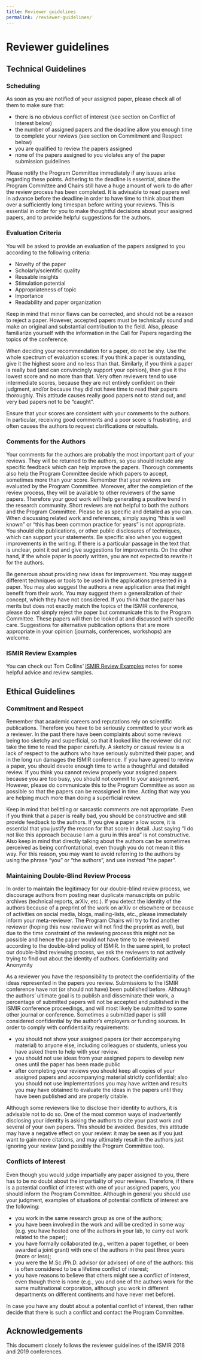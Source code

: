 ```yaml
---
title: Reviewer guidelines
permalink: /reviewer-guidelines/
---
```


# Reviewer guidelines

## Technical Guidelines

### Scheduling

As soon as you are notified of your assigned paper, please check all of them to make sure that:

- there is no obvious conflict of interest (see section on Conflict of Interest below)
- the number of assigned papers and the deadline allow you enough time to complete your reviews (see section on Commitment and Respect below)
- you are qualified to review the papers assigned
- none of the papers assigned to you violates any of the paper submission guidelines

Please notify the Program Committee immediately if any issues arise regarding these points. Adhering to the deadline is essential, since the Program Committee and Chairs still have a huge amount of work to do after the review process has been completed. It is advisable to read papers well in advance before the deadline in order to have time to think about them over a sufficiently long timespan before writing your reviews. This is essential in order for you to make thoughtful decisions about your assigned papers, and to provide helpful suggestions for the authors.

### Evaluation Criteria

You will be asked to provide an evaluation of the papers assigned to you according to the following criteria:

- Novelty of the paper
- Scholarly/scientific quality
- Reusable insights
- Stimulation potential
- Appropriateness of topic
- Importance
- Readability and paper organization

Keep in mind that minor flaws can be corrected, and should not be a reason to reject a paper. However, accepted papers must be technically sound and make an original and substantial contribution to the field. Also, please familiarize yourself with the information in the Call for Papers regarding the topics of the conference.

When deciding your recommendation for a paper, do not be shy. Use the whole spectrum of evaluation scores: if you think a paper is outstanding, give it the highest score and no less than that. Similarly, if you think a paper is really bad (and can convincingly support your opinion), then give it the lowest score and no more than that. Very often reviewers tend to use intermediate scores, because they are not entirely confident on their judgment, and/or because they did not have time to read their papers thoroughly. This attitude causes really good papers not to stand out, and very bad papers not to be “caught”.

Ensure that your scores are consistent with your comments to the authors. In particular, receiving good comments and a poor score is frustrating, and often causes the authors to request clarifications or rebuttals.

### Comments for the Authors

Your comments for the authors are probably the most important part of your reviews. They will be returned to the authors, so you should include any specific feedback which can help improve the papers. Thorough comments also help the Program Committee decide which papers to accept, sometimes more than your score. Remember that your reviews are evaluated by the Program Committee. Moreover, after the completion of the review process, they will be available to other reviewers of the same papers. Therefore your good work will help generating a positive trend in the research community. Short reviews are not helpful to both the authors and the Program Committee. Please be as specific and detailed as you can. When discussing related work and references, simply saying “this is well known” or “this has been common practice for years” is not appropriate. You should cite publications, or other public disclosures of techniques, which can support your statements. Be specific also when you suggest improvements in the writing. If there is a particular passage in the text that is unclear, point it out and give suggestions for improvements. On the other hand, if the whole paper is poorly written, you are not expected to rewrite it for the authors.

Be generous about providing new ideas for improvement. You may suggest different techniques or tools to be used in the applications presented in a paper. You may also suggest the authors a new application area that might benefit from their work. You may suggest them a generalization of their concept, which they have not considered. If you think that the paper has merits but does not exactly match the topics of the ISMIR conference, please do not simply reject the paper but communicate this to the Program Committee. These papers will then be looked at and discussed with specific care. Suggestions for alternative publication options that are more appropriate in your opinion (journals, conferences, workshops) are welcome.

### ISMIR Review Examples

You can check out Tom Collins’ [ISMIR Review Examples](http://tomcollinsresearch.net/pdf/ismirReviewExamples.pdf) notes for some helpful advice and review samples.


## Ethical Guidelines
### Commitment and Respect

Remember that academic careers and reputations rely on scientific publications. Therefore you have to be seriously committed to your work as a reviewer. In the past there have been complaints about some reviews being too sketchy and superficial, so that it looked like the reviewer did not take the time to read the paper carefully. A sketchy or casual review is a lack of respect to the authors who have seriously submitted their paper, and in the long run damages the ISMIR conference. If you have agreed to review a paper, you should devote enough time to write a thoughtful and detailed review. If you think you cannot review properly your assigned papers because you are too busy, you should not commit to your assignment. However, please do communicate this to the Program Committee as soon as possible so that the papers can be reassigned in time. Acting that way you are helping much more than doing a superficial review.

Keep in mind that belittling or sarcastic comments are not appropriate. Even if you think that a paper is really bad, you should be constructive and still provide feedback to the authors. If you give a paper a low score, it is essential that you justify the reason for that score in detail. Just saying “I do not like this approach because I am a guru in this area” is not constructive. Also keep in mind that directly talking about the authors can be sometimes perceived as being confrontational, even though you do not mean it this way. For this reason, you may want to avoid referring to the authors by using the phrase “you” or “the authors”, and use instead “the paper”.

### Maintaining Double-Blind Review Process

In order to maintain the legitimacy for our double-blind review process, we discourage authors from posting near duplicate manuscripts on public archives (technical reports, arXiv, etc.). If you detect the identity of the authors because of a preprint of the work on arXiv or elsewhere or because of activities on social media, blogs, mailing-lists, etc., please immediately inform your meta-reviewer. The Program Chairs will try to find another reviewer (hoping this new reviewer will not find the preprint as well), but due to the time constraint of the reviewing process this might not be possible and hence the paper would not have time to be reviewed according to the double-blind policy of ISMIR. In the same spirit, to protect our double-blind reviewing process, we ask the reviewers to not actively trying to find out about the identity of authors. 
Confidentiality and Anonymity

As a reviewer you have the responsibility to protect the confidentiality of the ideas represented in the papers you review. Submissions to the ISMIR conference have not (or should not have) been published before. Although the authors’ ultimate goal is to publish and disseminate their work, a percentage of submitted papers will not be accepted and published in the ISMIR conference proceedings, and will most likely be submitted to some other journal or conference. Sometimes a submitted paper is still considered confidential by the author’s employers or funding sources. In order to comply with confidentiality requirements:

- you should not show your assigned papers (or their accompanying material) to anyone else, including colleagues or students, unless you have asked them to help with your review.
- you should not use ideas from your assigned papers to develop new ones until the paper has been made public
- after completing your reviews you should keep all copies of your assigned papers and accompanying material strictly confidential; also you should not use implementations you may have written and results you may have obtained to evaluate the ideas in the papers until they have been published and are properly citable.

Although some reviewers like to disclose their identity to authors, it is advisable not to do so. One of the most common ways of inadvertently disclosing your identity is asking the authors to cite your past work and several of your own papers. This should be avoided. Besides, this attitude may have a negative effect on your review: it may be seen as if you just want to gain more citations, and may ultimately result in the authors just ignoring your review (and possibly the Program Committee too).

### Conflicts of Interest

Even though you would judge impartially any paper assigned to you, there has to be no doubt about the impartiality of your reviews. Therefore, if there is a potential conflict of interest with one of your assigned papers, you should inform the Program Committee. Although in general you should use your judgment, examples of situations of potential conflicts of interest are the following:

- you work in the same research group as one of the authors;
- you have been involved in the work and will be credited in some way (e.g. you have hosted one of the authors in your lab, to carry out work related to the paper);
- you have formally collaborated (e.g., written a paper together, or been awarded a joint grant) with one of the authors in the past three years (more or less);
- you were the M.Sc./Ph.D. advisor (or advisee) of one of the authors: this is often considered to be a lifetime conflict of interest;
- you have reasons to believe that others might see a conflict of interest, even though there is none (e.g., you and one of the authors work for the same multinational corporation, although you work in different departments on different continents and have never met before).

In case you have any doubt about a potential conflict of interest, then rather decide that there is such a conflict and contact the Program Committee.

## Acknowledgements

This document closely follows the reviewer guidelines of the ISMIR 2018 and 2019 conferences.
